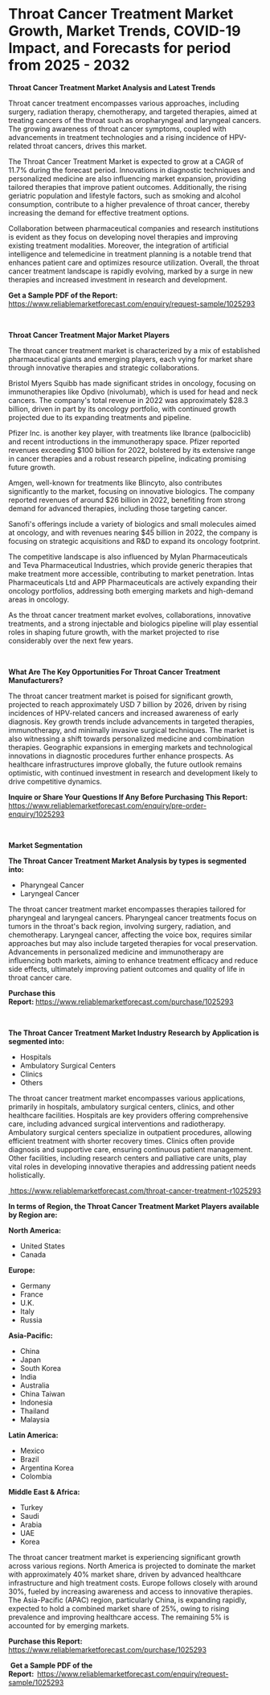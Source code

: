 <p><h1>Throat Cancer Treatment Market Growth, Market Trends, COVID-19 Impact, and Forecasts for period from 2025 - 2032</h1></p><p><strong>Throat Cancer Treatment Market Analysis and Latest Trends</strong></p>
<p><p>Throat cancer treatment encompasses various approaches, including surgery, radiation therapy, chemotherapy, and targeted therapies, aimed at treating cancers of the throat such as oropharyngeal and laryngeal cancers. The growing awareness of throat cancer symptoms, coupled with advancements in treatment technologies and a rising incidence of HPV-related throat cancers, drives this market.</p><p>The Throat Cancer Treatment Market is expected to grow at a CAGR of 11.7% during the forecast period. Innovations in diagnostic techniques and personalized medicine are also influencing market expansion, providing tailored therapies that improve patient outcomes. Additionally, the rising geriatric population and lifestyle factors, such as smoking and alcohol consumption, contribute to a higher prevalence of throat cancer, thereby increasing the demand for effective treatment options. </p><p>Collaboration between pharmaceutical companies and research institutions is evident as they focus on developing novel therapies and improving existing treatment modalities. Moreover, the integration of artificial intelligence and telemedicine in treatment planning is a notable trend that enhances patient care and optimizes resource utilization. Overall, the throat cancer treatment landscape is rapidly evolving, marked by a surge in new therapies and increased investment in research and development.</p></p>
<p><strong>Get a Sample PDF of the Report:&nbsp;</strong> <a href="https://www.reliablemarketforecast.com/enquiry/request-sample/1025293?utm_campaign=1130&utm_medium=2&utm_source=Github&utm_content=ia&utm_term=17042025&utm_id=throat-cancer-treatment">https://www.reliablemarketforecast.com/enquiry/request-sample/1025293</a></p>
<p>&nbsp;</p>
<p><strong>Throat Cancer Treatment Major Market Players</strong></p>
<p><p>The throat cancer treatment market is characterized by a mix of established pharmaceutical giants and emerging players, each vying for market share through innovative therapies and strategic collaborations.</p><p>Bristol Myers Squibb has made significant strides in oncology, focusing on immunotherapies like Opdivo (nivolumab), which is used for head and neck cancers. The company's total revenue in 2022 was approximately $28.3 billion, driven in part by its oncology portfolio, with continued growth projected due to its expanding treatments and pipeline.</p><p>Pfizer Inc. is another key player, with treatments like Ibrance (palbociclib) and recent introductions in the immunotherapy space. Pfizer reported revenues exceeding $100 billion for 2022, bolstered by its extensive range in cancer therapies and a robust research pipeline, indicating promising future growth.</p><p>Amgen, well-known for treatments like Blincyto, also contributes significantly to the market, focusing on innovative biologics. The company reported revenues of around $26 billion in 2022, benefiting from strong demand for advanced therapies, including those targeting cancer.</p><p>Sanofi's offerings include a variety of biologics and small molecules aimed at oncology, and with revenues nearing $45 billion in 2022, the company is focusing on strategic acquisitions and R&D to expand its oncology footprint.</p><p>The competitive landscape is also influenced by Mylan Pharmaceuticals and Teva Pharmaceutical Industries, which provide generic therapies that make treatment more accessible, contributing to market penetration. Intas Pharmaceuticals Ltd and APP Pharmaceuticals are actively expanding their oncology portfolios, addressing both emerging markets and high-demand areas in oncology.</p><p>As the throat cancer treatment market evolves, collaborations, innovative treatments, and a strong injectable and biologics pipeline will play essential roles in shaping future growth, with the market projected to rise considerably over the next few years.</p></p>
<p>&nbsp;</p>
<p><strong>What Are The Key Opportunities For Throat Cancer Treatment Manufacturers?</strong></p>
<p><p>The throat cancer treatment market is poised for significant growth, projected to reach approximately USD 7 billion by 2026, driven by rising incidences of HPV-related cancers and increased awareness of early diagnosis. Key growth trends include advancements in targeted therapies, immunotherapy, and minimally invasive surgical techniques. The market is also witnessing a shift towards personalized medicine and combination therapies. Geographic expansions in emerging markets and technological innovations in diagnostic procedures further enhance prospects. As healthcare infrastructures improve globally, the future outlook remains optimistic, with continued investment in research and development likely to drive competitive dynamics.</p></p>
<p><strong>Inquire or Share Your Questions If Any Before Purchasing This Report:</strong> <a href="https://www.reliablemarketforecast.com/enquiry/pre-order-enquiry/1025293?utm_campaign=1130&utm_medium=2&utm_source=Github&utm_content=ia&utm_term=17042025&utm_id=throat-cancer-treatment">https://www.reliablemarketforecast.com/enquiry/pre-order-enquiry/1025293</a></p>
<p>&nbsp;</p>
<p><strong>Market Segmentation</strong></p>
<p><strong>The Throat Cancer Treatment Market Analysis by types is segmented into:</strong></p>
<p><ul><li>Pharyngeal Cancer</li><li>Laryngeal Cancer</li></ul></p>
<p><p>The throat cancer treatment market encompasses therapies tailored for pharyngeal and laryngeal cancers. Pharyngeal cancer treatments focus on tumors in the throat's back region, involving surgery, radiation, and chemotherapy. Laryngeal cancer, affecting the voice box, requires similar approaches but may also include targeted therapies for vocal preservation. Advancements in personalized medicine and immunotherapy are influencing both markets, aiming to enhance treatment efficacy and reduce side effects, ultimately improving patient outcomes and quality of life in throat cancer care.</p></p>
<p><strong>Purchase this Report:&nbsp;</strong><a href="https://www.reliablemarketforecast.com/purchase/1025293?utm_campaign=1130&utm_medium=2&utm_source=Github&utm_content=ia&utm_term=17042025&utm_id=throat-cancer-treatment">https://www.reliablemarketforecast.com/purchase/1025293</a></p>
<p>&nbsp;</p>
<p><strong>The Throat Cancer Treatment Market Industry Research by Application is segmented into:</strong></p>
<p><ul><li>Hospitals</li><li>Ambulatory Surgical Centers</li><li>Clinics</li><li>Others</li></ul></p>
<p><p>The throat cancer treatment market encompasses various applications, primarily in hospitals, ambulatory surgical centers, clinics, and other healthcare facilities. Hospitals are key providers offering comprehensive care, including advanced surgical interventions and radiotherapy. Ambulatory surgical centers specialize in outpatient procedures, allowing efficient treatment with shorter recovery times. Clinics often provide diagnosis and supportive care, ensuring continuous patient management. Other facilities, including research centers and palliative care units, play vital roles in developing innovative therapies and addressing patient needs holistically.</p></p>
<p><a href="https://www.reliablemarketforecast.com/throat-cancer-treatment-r1025293?utm_campaign=1130&utm_medium=2&utm_source=Github&utm_content=ia&utm_term=17042025&utm_id=throat-cancer-treatment">&nbsp;https://www.reliablemarketforecast.com/throat-cancer-treatment-r1025293</a></p>
<p><strong>In terms of Region, the Throat Cancer Treatment Market Players available by Region are:</strong></p>
<p>
    <p> <strong> North America: </strong>
        <ul>
            <li>United States</li>
            <li>Canada</li>
        </ul>
        </p> 
    <p> <strong> Europe: </strong>
        <ul>
            <li>Germany</li>
            <li>France</li>
            <li>U.K.</li>
            <li>Italy</li>
            <li>Russia</li>
        </ul>
        </p> 
    <p> <strong> Asia-Pacific: </strong>
        <ul>
            <li>China</li>
            <li>Japan</li>
            <li>South Korea</li>
            <li>India</li>
            <li>Australia</li>
            <li>China Taiwan</li>
            <li>Indonesia</li>
            <li>Thailand</li>
            <li>Malaysia</li>
        </ul>
        </p> 
    <p> <strong> Latin America: </strong>
        <ul>
            <li>Mexico</li>
            <li>Brazil</li>
            <li>Argentina Korea</li>
            <li>Colombia</li>
        </ul>
        </p> 
    <p> <strong> Middle East & Africa: </strong>
        <ul>
            <li>Turkey</li>
            <li>Saudi</li>
            <li>Arabia</li>
            <li>UAE</li>
            <li>Korea</li>
        </ul>
    </p>
    </p>
<p><p>The throat cancer treatment market is experiencing significant growth across various regions. North America is projected to dominate the market with approximately 40% market share, driven by advanced healthcare infrastructure and high treatment costs. Europe follows closely with around 30%, fueled by increasing awareness and access to innovative therapies. The Asia-Pacific (APAC) region, particularly China, is expanding rapidly, expected to hold a combined market share of 25%, owing to rising prevalence and improving healthcare access. The remaining 5% is accounted for by emerging markets.</p></p>
<p><strong>Purchase this Report: </strong><a href="https://www.reliablemarketforecast.com/purchase/1025293?utm_campaign=1130&utm_medium=2&utm_source=Github&utm_content=ia&utm_term=17042025&utm_id=throat-cancer-treatment">https://www.reliablemarketforecast.com/purchase/1025293</a></p>
<p>&nbsp;<strong>Get a Sample PDF of the Report:&nbsp;&nbsp;</strong><a href="https://www.reliablemarketforecast.com/enquiry/request-sample/1025293?utm_campaign=1130&utm_medium=2&utm_source=Github&utm_content=ia&utm_term=17042025&utm_id=throat-cancer-treatment">https://www.reliablemarketforecast.com/enquiry/request-sample/1025293</a></p>
<p><strong></strong></p>
<p><p></p><p></p><p></p></p>